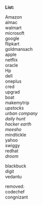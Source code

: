 <b>List:</b> <br>

Amazon <br>
almac <br>
walmart <br>
microsoft <br>
google <br>
flipkart <br>
goldmansach <br>
apple <br>
netflix <br>
oracle <br>
Hp <br>
dell <br>
oneplus <br>
cred <br>
upgrad <br>
boat <br>
makemytrip <br>
<i>upstocks</i> <br>
<i>urban company</i> <br>
<i>daily hunt</i> <br>
<i>hacker earth</i> <br>
<i>meesho</i> <br>
mindtickle <br>
yahoo <br>
swiggy <br>
redhat <br>
<i>droom</i> <br>

blackbuck <br>
digit <br>
vedantu <br>

removed: <br>
codechef <br>
congnizant <br>


